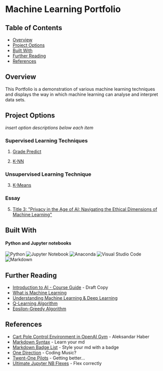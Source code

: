 # Machine Learning Portfolio

## Table of Contents

- [Overview](#overview)
- [Project Options](#project-options)
- [Built With](#built-with)
- [Further Reading](#further-reading)
- [References](#references)

## Overview

This Portfolio is a demonstration of various machine learning techniques and displays the way in which machine learning can analyse and interpret data sets. 

## Project Options

*insert option descriptions below each item*

### Supervised Learning Techniques
1. [Grade Predict](Grade%20Predict%20Linear%20Regression/GP.ipynb)

    
2. [K-NN](KNN/KNN-Predict.ipynb)

### Unsupervised Learning Technique
3. [K-Means](Kmeans-Unsupervised%20Learning/KMeans.ipynb)

### Essay
5. [Title 3: "Privacy in the Age of AI: Navigating the Ethical Dimensions of Machine Learning"](https://docs.google.com/document/d/1FZAtHMZeZJ8r2d51GSk_UCVgDlW_YXPCTm45rXRcc4k/edit?usp=sharing)



## Built With

#### Python and Jupyter notebooks

![Python](https://img.shields.io/badge/python-3670A0?style=for-the-badge&logo=python&logoColor=ffdd54)
![Jupyter Notebook](https://img.shields.io/badge/jupyter-%23FA0F00.svg?style=for-the-badge&logo=jupyter&logoColor=white)
![Anaconda](https://img.shields.io/badge/Anaconda-%2344A833.svg?style=for-the-badge&logo=anaconda&logoColor=white)
![Visual Studio Code](https://img.shields.io/badge/Visual%20Studio%20Code-0078d7.svg?style=for-the-badge&logo=visual-studio-code&logoColor=white)
![Markdown](https://img.shields.io/badge/markdown-%23000000.svg?style=for-the-badge&logo=markdown&logoColor=white)


## Further Reading

- [Introduction to AI - Course Guide](https://cgsacteduau.sharepoint.com/:w:/s/cgssharedfolders/EUlW1KFBKzJGskD936SUUCMBLgqp_OeB3nzkrVs3cELybA?e=lFQruw) - Draft Copy
- [What is Machine Learning](https://www.mathworks.com/discovery/machine-learning.html)
- [Understanding Machine Learning & Deep Learning](https://dltlabs.medium.com/understanding-machine-learning-deep-learning-f5aa95264d61)
- [Q-Learning Algorithm](https://aleksandarhaber.com/q-learning-in-python-with-tests-in-cart-pole-openai-gym-environment-reinforcement-learning-tutorial/)
- [Epsilon-Greedy Algorithm](https://www.geeksforgeeks.org/epsilon-greedy-algorithm-in-reinforcement-learning/)


## References

- [Cart Pole Control Environment in OpenAI Gym](https://aleksandarhaber.com/cart-pole-control-environment-in-openai-gym-gymnasium-introduction-to-openai-gym/) - Aleksandar Haber
- [Markdown Syntax](https://wilsonmar.github.io/markdown-text-for-github-from-html/) - Learn your md
- [Markdown Badge List](https://github.com/Ileriayo/markdown-badges) - Style your md with a badge
- [One Direction](https://www.youtube.com/watch?v=AsmHz9JCU4M) - Coding Music?
- [Twent-One Pilots](https://www.youtube.com/watch?v=pXRviuL6vMY) - Getting better...
- [Ultimate Jupyter NB Flexes](https://noteable.io/blog/jupyter-notebook-shortcuts-boost-productivity/#:~:text=The%20shortcut%20to%20add%20a,cell%2C%20use%20the%20shortcut%20B.) - Flex correctly


